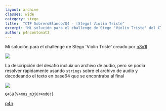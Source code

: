 ```yaml
---
layout: archive
classes: wide
category: stego
title:  "CTF SobreroBlanco/Q4 - [Stego] Violin Triste"
excerpt: "Mi solución para el challenge de Stego 'Violin Triste' del CTF realizado por Sombrero Blanco y Q4"
author: p4ncontomat3
---
```

Mi solución para el challenge de Stego 'Violin Triste' creado por [n3v1l](https://twitter.com/n3v1l1) 

![](https://uroven4.github.io/assets/images/content/Q4SB/violin/desc_violin.jpg)

La descripción del desafío incluía un archivo de audio, pero se podía resolver rápidamente usando `strings` sobre el archivo de audio y decodeando el texto en base64 que se encontraba al final

![](https://uroven4.github.io/assets/images/content/Q4SB/violin/sol_violin.jpg)

`Q4SB{V4m0s_m3j0r4nd0!}`


[p4n](https://www.hackthebox.eu/home/users/profile/140674)